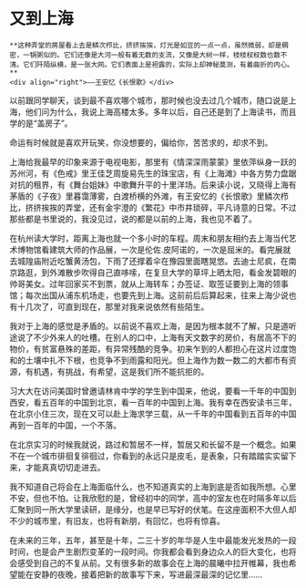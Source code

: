 # 又到上海

``` admonish note 
**这种弄堂的房屋看上去是鳞次栉比，挤挤挨挨，灯光是如豆的一点一点，虽然微弱，却是稠密，一锅粥似的。它们还像是大河一般有着无数的支流，又像是大树一样，枝枝杈杈数也数不清。它们阡陌纵横，是一张大网。它们表面上是袒露的，实际上却神秘莫测，有着曲折的内心。**       
<div align="right">——王安忆《长恨歌》</div>
```

以前跟同学聊天，谈到最不喜欢哪个城市，那时候也没去过几个城市，随口说是上海，他们问为什么，我说上海高楼太多。多年以后，自己还是到了上海读书，而且学的是“盖房子”。

命运有时候就是喜欢开玩笑，你没想要的，偏给你，苦苦求的，却求不到。

上海给我最早的印象来源于电视电影，那里有《情深深雨蒙蒙》里依萍纵身一跃的苏州河，有《色戒》里王佳芝周旋易先生的珠宝店，有《上海滩》中各方势力盘踞对抗的租界，有《舞台姐妹》中歌舞升平的十里洋场。后来读小说，又晓得上海有茅盾的《子夜》里暮霭薄雾，白渡桥横的外滩，有王安忆的《长恨歌》里鳞次栉比，挤挤挨挨的弄堂，还有金宇澄的《繁花》中市井琐碎，平凡诗意的日常。不过那些都是书里说的，我没见过，说的都是以前的上海，我也见不着了。

在杭州读大学时，距离上海也就一个多小时的车程。周末和朋友相约去上海当代艺术博物馆看建筑大师的作品展，一次是伦佐.皮阿诺的，一次是屈米的。看完展就去城隍庙附近吃蟹黄汤包，下雨了还撑着伞在豫园里面瞎晃悠。去迪士尼疯，在南京路逛，到外滩散步吹得自己直哆嗦，在复旦大学的草坪上晒太阳，看金发碧眼的帅哥美女。过年回家买不到票，就从上海转车；办签证、取签证要到上海的领事馆；每次出国从浦东机场走，也要先到上海。这前前后后算起来，往来上海少说也有十几次了，可直到现在，那里对我来说依然有些陌生。

我对于上海的感觉是矛盾的。以前说不喜欢上海，是因为根本就不了解，只是道听途说了不少外来人的吐槽。在别人的口中，上海有天文数字的房价，有居高不下的物价，有贫富悬殊的差距，有异常残酷的竞争。初来乍到的人都担心在这片过度饱和的土壤中扎不下根，也竞争不到雨露和阳光。但上海作为数一数二的大都市有资源，有机遇，有挑战，有希望，这是我们所不能抗拒的。

习大大在访问美国时曾邀请林肯中学的学生到中国来，他说，要看一千年的中国到西安，看五百年的中国到北京，看一百年的中国到上海。我有幸在西安读书三年，在北京小住三次，现在又可以赴上海求学三载，从一千年的中国看到五百年的中国再到一百年的中国，一个不落。

在北京实习的时候我就说，路过和暂居不一样，暂居又和长留不是一个概念。如果不在一个城市徘徊复徘徊过，你看到的永远只是皮毛，是表象，只有踏踏实实留下来，才能真真切切走进去。

我不知道自己将会在上海面临什么，也不知道真实的上海到底是否如我所想。心里不安，但也不怕。让我欣慰的是，曾经初中的同学，高中的室友也在时隔多年以后汇聚到同一所大学里读研，是缘分，也是早已写好的伏笔。在这座面积不大但人却不少的城市里，有旧友，也将有新朋，有回忆，也将有惊喜。

在未来的三年，五年，甚至是十年，二三十岁的年华是人生中最能发光发热的一段时间，也是会产生剧烈变革的一段时间。你我都会看到身边众人的巨大变化，也将会感受到自己的不复从前。又有很多新的故事会在上海的晨曦中拉开帷幕，我也希望能在安静的夜晚，接着把新的故事写下来，写进最深最深的记忆里……

